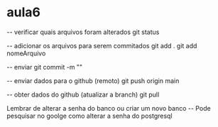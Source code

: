 # aula6

-- verificar quais arquivos foram alterados
git status

-- adicionar os arquivos para serem commitados
git add .
git add nomeArquivo

-- enviar 
git commit -m ""

-- enviar dados para o github (remoto)
git push origin main



-- obter dados do github (atualizar a branch)
git pull



Lembrar de alterar a senha do banco ou criar um novo banco
-- Pode pesquisar no goolge como alterar a senha do postgresql
